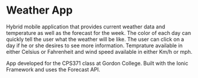 # Weather App
Hybrid mobile application that provides current weather data and temperature as well as the forecast for the week. The color of each day can quickly tell the user what the weather will be like. The user can click on a day if he or she desires to see more information. Temprature available in either Celsius or Fahrenheit and wind speed available in either Km/h or mph. 

App developed for the CPS371 class at Gordon College. Built with the Ionic Framework and uses the Forecast API.
